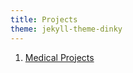 ```yaml
---
title: Projects
theme: jekyll-theme-dinky
---
```


1. [Medical Projects](https://medicalproject1.github.io/beta/) 


